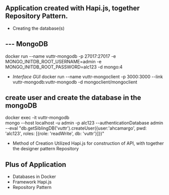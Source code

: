 ## Application created with Hapi.js, together Repository Pattern. 

- Creating the database(s)

## --- MongoDB
docker run  --name vuttr-mongodb -p 27017:27017 -e MONGO_INITDB_ROOT_USERNAME=admin -e MONGO_INITDB_ROOT_PASSWORD=alc123 -d mongo:4

- *Interface GUI*
docker run --name vuttr-mongoclient -p 3000:3000 --link vuttr-mongodb:vuttr-mongodb -d mongoclient/mongoclient
  
## create user and create the database in the mongoDB
 docker exec -it vuttr-mongodb \
   mongo --host localhost -u admin -p alc123 --authenticationDatabase admin \
   --eval "db.getSiblingDB('vuttr').createUser({user:'ahcamargo', pwd: 'alc123', roles: [{role: 'readWrite', db: 'vuttr'}]})" 

- Method of Creation
  Utilized Hapi.js for construction of API, with together the designer pattern Repository

## Plus of Application
  * Databases in Docker
  * Framework Hapi.js
  * Repository Pattern
    
